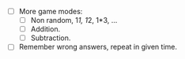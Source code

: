 - [ ] More game modes:
  - [ ] Non random, 1*1, 1*2, 1*3, ...
  - [ ] Addition.
  - [ ] Subtraction.
- [ ] Remember wrong answers, repeat in given time.

